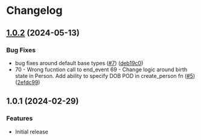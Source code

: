 # Changelog

## [1.0.2](https://github.com/telicent-oss/ies-tool/compare/v1.0.1...v1.0.2) (2024-05-13)


### Bug Fixes

* bug fixes around default base types ([#7](https://github.com/telicent-oss/ies-tool/issues/7)) ([deb19c0](https://github.com/telicent-oss/ies-tool/commit/deb19c078eb76ca423de2e415b0efa368795c190))
* 70 - Wrong fucntion call to end_event 69 - Change logic around birth state in Person. Add ability to specify DOB POD in create_person fn ([#5](https://github.com/telicent-oss/ies-tool/issues/5)) ([2efdc99](https://github.com/telicent-oss/ies-tool/commit/2efdc9928b4fdcc488c0a47dfdf4e0b6ab093fb8))

## 1.0.1 (2024-02-29)


### Features

* Initial release
